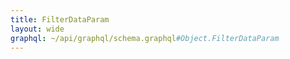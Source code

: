 ```yaml
---
title: FilterDataParam
layout: wide
graphql: ~/api/graphql/schema.graphql#Object.FilterDataParam
---
```


